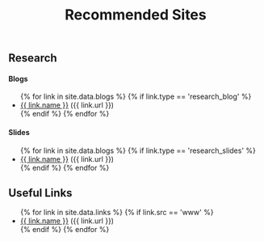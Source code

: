 ﻿---
layout: page
title: Recommended Sites
description: 
keywords: Recommended Sites
menu: ReadingList
permalink: /readinglist/
---

## Research

#### Blogs
<ul>
    {% for link in site.data.blogs %}
        {% if link.type == 'research_blog' %}
            <li><a href="{{ link.url }}">{{ link.name }}</a> ({{ link.url }})</li>
        {% endif %}
    {% endfor %}
</ul>

#### Slides
<ul>
    {% for link in site.data.blogs %}
        {% if link.type == 'research_slides' %}
            <li><a href="{{ link.url }}">{{ link.name }}</a> ({{ link.url }})</li>
        {% endif %}
    {% endfor %}
</ul>

## Useful Links

<ul>
    {% for link in site.data.links %}
        {% if link.src == 'www' %}
            <li><a href="{{ link.url }}">{{ link.name }}</a> ({{ link.url }})</li>
        {% endif %}
    {% endfor %}
</ul>


